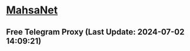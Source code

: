 
# [MahsaNet](https://t.me/mahsa_net)
## Free Telegram Proxy (Last Update: 2024-07-02 14:09:21)

    